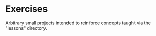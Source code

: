# Exercises

Arbitrary small projects intended to reinforce concepts taught via the "lessons"
directory.  
